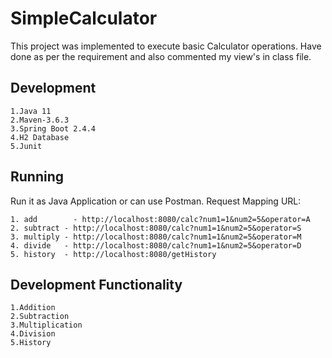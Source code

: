 # SimpleCalculator

This project was implemented to execute basic Calculator operations. 
Have done as per the requirement and also commented my view's in class file.

## Development

	1.Java 11
	2.Maven-3.6.3
	3.Spring Boot 2.4.4
	4.H2 Database  
	5.Junit 

## Running
Run it as Java Application or can use Postman.
Request Mapping URL:
	 
	1. add 		  - http://localhost:8080/calc?num1=1&num2=5&operator=A
	2. subtract	- http://localhost:8080/calc?num1=1&num2=5&operator=S
	3. multiply	- http://localhost:8080/calc?num1=1&num2=5&operator=M
	4. divide 	- http://localhost:8080/calc?num1=1&num2=5&operator=D
	5. history 	- http://localhost:8080/getHistory
  
## Development Functionality

	1.Addition
	2.Subtraction
	3.Multiplication
	4.Division
	5.History
